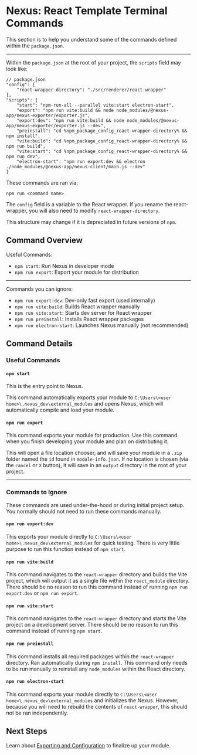 # Nexus: React Template Terminal Commands


This section is to help you understand some of the commands defined within the `package.json`.

---
Within the `package.json` at the root of your project, the `scripts` field may look like:
```jsonc
// package.json
"config": {
    "react-wrapper-directory": "./src/renderer/react-wrapper"
},
"scripts": {
    "start": "npm-run-all --parallel vite:start electron-start",
    "export": "npm run vite:build && node node_modules/@nexus-app/nexus-exporter/exporter.js",
    "export:dev": "npm run vite:build && node node_modules/@nexus-app/nexus-exporter/exporter.js --dev",
    "preinstall": "cd %npm_package_config_react-wrapper-directory% && npm install",
    "vite:build": "cd %npm_package_config_react-wrapper-directory% && npm run build",
    "vite:start": "cd %npm_package_config_react-wrapper-directory% && npm run dev",
    "electron-start": "npm run export:dev && electron ./node_modules/@nexus-app/nexus-client/main.js --dev"
}
```
These commands are ran via:
```
npm run <command name>
```

The `config` field is a variable to the React wrapper. If you rename the react-wrapper, you will also need to modify `react-wrapper-directory`.

This structure may change if it is depreciated in future versions of `npm`.

## Command Overview
Useful Commands:
- `npm start`: Run Nexus in developer mode
- `npm run export`: Export your module for distribution   
  
---
Commands you can ignore:  
- `npm run export:dev`: Dev-only fast export (used internally)
- `npm run vite:build`: Builds React wrapper manually
- `npm run vite:start`: Starts dev server for React wrapper
- `npm run preinstall`: Installs React wrapper packages
- `npm run electron-start`: Launches Nexus manually (not recommended)

## Command Details
### Useful Commands
#### `npm start`
This is the entry point to Nexus.

This command automatically exports your module to `C:\Users\<user home>\.nexus_dev\external_modules` and opens Nexus, which will automatically compile and load your module.

#### `npm run export`
This command exports your module for production. Use this command when you finish developing your module and plan on distributing it.

This will open a file location chooser, and will save your module in a `.zip` folder named the `id` found in `module-info.json`. If no location is chosen (via the `cancel` or `X` button), it will save in an `output` directory in the root of your project.

---

### Commands to Ignore
These commands are used under-the-hood or during initial project setup. You normally should not need to run these commands manually.

#### `npm run export:dev`
This exports your module directly to `C:\Users\<user home>\.nexus_dev\external_modules` for quick testing. There is very little purpose to run this function instead of `npm start`.

#### `npm run vite:build`
This command navigates to the `react-wrapper` directory and builds the Vite project, which will output it as a single file within the `react_module` directory. There should be no reason to run this command instead of running `npm run export:dev` or `npm run export`.

#### `npm run vite:start`
This command navigates to the `react-wrapper` directory and starts the Vite project on a development server. There should be no reason to run this command instead of running `npm start`.

#### `npm run preinstall`
This command installs all required packages within the `react-wrapper` directory. Ran automatically during `npm install`. This command only needs to be run manually to reinstall any `node_modules` within the React directory.

#### `npm run electron-start`
This command exports your module directly to `C:\Users\<user home>\.nexus_dev\external_modules` and initializes the Nexus. However, because you will need to rebuild the contents of `react-wrapper`, this should not be ran independently.

## Next Steps
Learn about [Exporting and Configuration](../ConfigurationAndExport.md) to finalize up your module.